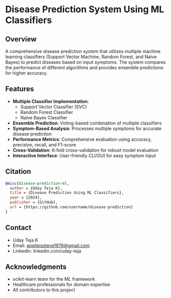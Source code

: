 # Disease Prediction System Using ML Classifiers

## Overview
A comprehensive disease prediction system that utilizes multiple machine learning classifiers (Support Vector Machine, Random Forest, and Naive Bayes) to predict diseases based on input symptoms. The system compares the performance of different algorithms and provides ensemble predictions for higher accuracy.

## Features
- **Multiple Classifier Implementation**:
  - Support Vector Classifier (SVC)
  - Random Forest Classifier
  - Naive Bayes Classifier
- **Ensemble Prediction**: Voting-based combination of multiple classifiers
- **Symptom-Based Analysis**: Processes multiple symptoms for accurate disease prediction
- **Performance Metrics**: Comprehensive evaluation using accuracy, precision, recall, and F1-score
- **Cross-Validation**: K-fold cross-validation for robust model evaluation
- **Interactive Interface**: User-friendly CLI/GUI for easy symptom input

## Citation
```bibtex
@misc{disease-prediction-ml,
  author = {Uday Teja K},
  title = {Disease Prediction Using ML Classifiers},
  year = {2024},
  publisher = {GitHub},
  url = {https://github.com/username/disease-prediction}
}
```

## Contact
- Uday Teja K
- Email: applleissteve1976@gmail.com
- LinkedIn: linkedin.com/uday-teja

## Acknowledgments
- scikit-learn team for the ML framework
- Healthcare professionals for domain expertise
- All contributors to this project
